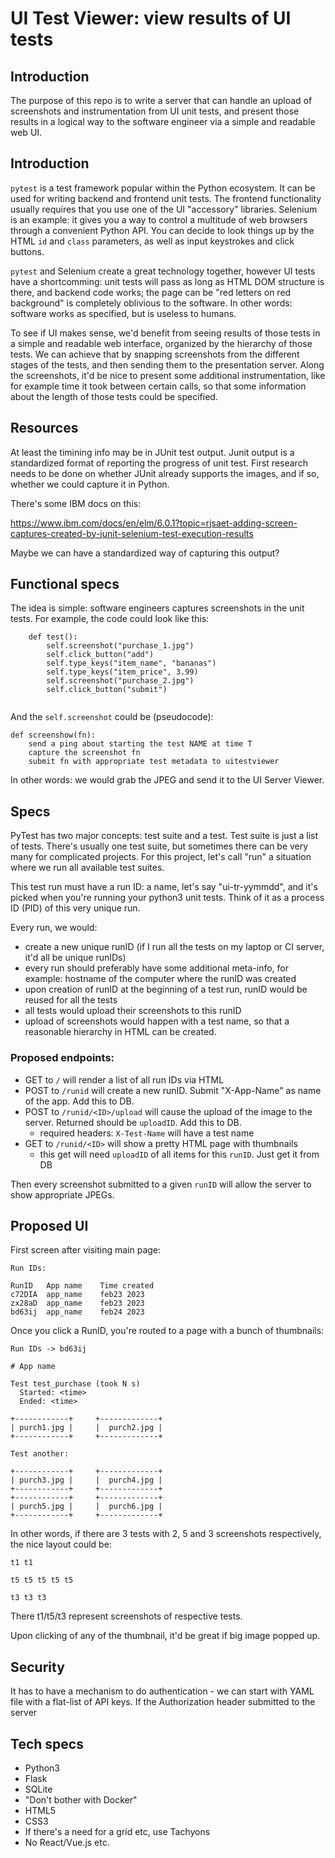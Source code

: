 # UI Test Viewer: view results of UI tests


## Introduction

The purpose of this repo is to write a server that can handle an upload of screenshots
and instrumentation from UI unit tests, and present those results in a logical way to the software
engineer via a simple and readable web UI.


## Introduction

`pytest` is a test framework popular within the Python ecosystem.
It can be used for writing backend and frontend unit tests.
The frontend functionality usually requires that you use one of the UI "accessory" libraries.
Selenium is an example: it gives you a way to control a multitude of web browsers through
a convenient Python API.
You can decide to look things up by the HTML `id` and `class` parameters, as well as input 
keystrokes and click buttons.

`pytest` and Selenium create a great technology together, however UI tests have a shortcomming:
unit tests will pass as long as HTML DOM structure is there, and backend code works; the
page can be "red letters on red background" is completely oblivious to the software.
In other words: software works as specified, but is useless to humans.

To see if UI makes sense, we'd benefit from seeing results of those tests in a simple and readable
web interface, organized by the hierarchy of those tests.
We can achieve that by snapping screenshots from the different stages of the tests, and then sending
them to the presentation server.
Along the screenshots, it'd be nice to present some additional instrumentation, like for example time
it took between certain calls, so that some information about the length of those tests could be specified.

## Resources

At least the timining info may be in JUnit test output.
Junit output is a standardized format of reporting the progress of unit test.
First research needs to be done on whether JUnit already supports the images, and if so, whether we could capture it in Python.

There's some IBM docs on this:

https://www.ibm.com/docs/en/elm/6.0.1?topic=rjsaet-adding-screen-captures-created-by-junit-selenium-test-execution-results

Maybe we can have a standardized way of capturing this output?

## Functional specs

The idea is simple: software engineers captures screenshots in the unit tests. For example, the code
could look like this:

```
    def test():
        self.screenshot("purchase_1.jpg")
        self.click_button("add")
        self.type_keys("item_name", "bananas")
        self.type_keys("item_price", 3.99)
        self.screenshot("purchase_2.jpg")
        self.click_button("submit")
       
```

And the `self.screenshot` could be (pseudocode):

```
def screenshow(fn):
    send a ping about starting the test NAME at time T
    capture the screenshot fn
    submit fn with appropriate test metadata to uitestviewer
```

In other words: we would grab the JPEG and send it to the UI Server Viewer.

## Specs

PyTest has two major concepts: test suite and a test.
Test suite is just a list of tests.
There's usually one test suite, but sometimes there can be very many for complicated projects.
For this project, let's call "run" a situation where we run all available test suites.

This test run must have a run ID: a name, let's say "ui-tr-yymmdd", and it's picked when you're running your python3 unit tests.
Think of it as a process ID (PID) of this very unique run.

Every run, we would:
- create a new unique runID (if I run all the tests on my laptop or CI server, it'd all be unique runIDs)
- every run should preferably have some additional meta-info, for example: hostname of the computer where the runID was created
- upon creation of runID at the beginning of a test run, runID would be reused for all the tests
- all tests would upload their screenshots to this runID
- upload of screenshots would happen with a test name, so that a reasonable hierarchy in HTML can be created.


### Proposed endpoints:
- GET to `/` will render a list of all run IDs via HTML
- POST to `/runid` will create a new runID. Submit "X-App-Name" as name of the app. Add this to DB.
- POST to `/runid/<ID>/upload` will cause the upload of the image to the server. Returned should be `uploadID`. Add this to DB.
  - required headers: `X-Test-Name` will have a test name
- GET to `/runid/<ID>` will show a pretty HTML page with thumbnails
  - this get will need `uploadID` of all items for this `runID`. Just get it from DB

Then every screenshot submitted to a given `runID` will allow the server to show appropriate JPEGs.

## Proposed UI

First screen after visiting main page:

```
Run IDs:

RunID   App name    Time created
c72DIA  app_name    feb23 2023
zx28aD  app_name    feb23 2023
bd63ij  app_name    feb24 2023
```

Once you click a RunID, you're routed to a page with a bunch of thumbnails:

```
Run IDs -> bd63ij

# App name

Test test_purchase (took N s)
  Started: <time>
  Ended: <time>

+------------+     +-------------+
| purch1.jpg |     |  purch2.jpg |
+------------+     +-------------+

Test another:

+------------+     +-------------+
| purch3.jpg |     |  purch4.jpg |
+------------+     +-------------+
+------------+     +-------------+
| purch5.jpg |     |  purch6.jpg |
+------------+     +-------------+

```

In other words, if there are 3 tests with 2, 5 and 3 screenshots respectively, the nice layout could be:

```
t1 t1

t5 t5 t5 t5 t5

t3 t3 t3
```

There t1/t5/t3 represent screenshots of respective tests.

Upon clicking of any of the thumbnail, it'd be great if big image popped up.

## Security

It has to have a mechanism to do authentication - we can start with YAML file with a flat-list of API keys.
If the Authorization header submitted to the server

## Tech specs

- Python3
- Flask
- SQLite
- "Don't bother with Docker"
- HTML5
- CSS3
- If there's a need for a grid etc, use Tachyons
- No React/Vue.js etc.
